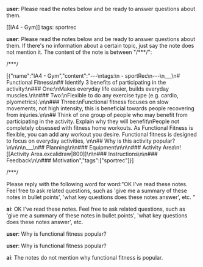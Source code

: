 **user**: Please read the notes below and be ready to answer questions about them. 

[[IA4 - Gym]]
tags: sportrec

**user**: Please read the notes below and be ready to answer questions about them. If there's no information about a certain topic, just say the note does not mention it. The content of the note is between "/***/":

/***/

[{"name":"IA4 - Gym","content":"---\ntags:\n  - sportRec\n---\n___\n# Functional Fitness\n## Identify 3 benefits of participating in the activity:\n### One:\nMakes everyday life easier, builds everyday muscles.\n\n### Two:\nFlexible to do any exercise type (e.g. cardio, plyometrics).\n\n### Three:\nFunctional fitness focuses on slow movements, not high intensity, this is beneficial towards people recovering from injuries.\n\n## Think of one group of people who may benefit from participating in the activity. Explain why they will benefit\nPeople not completely obsessed with fitness home workouts. As Functional Fitness is flexible, you can add any workout you desire. Functional fitness is designed to focus on everyday activities, \n\n## Why is this activity popular?\n\n\n\n___\n## Planning\n\n### Equipment\n\n\n### Activity Area\n![[Activity Area.excalidraw|800]]\n\n### Instructions\n\n### Feedback\n\n### Motivation","tags":["sportrec"]}]

/***/

Please reply with the following word for word:"OK I've read these notes. Feel free to ask related questions, such as 'give me a summary of these notes in bullet points', 'what key questions does these notes answer', etc. "


**ai**: OK I've read these notes. Feel free to ask related questions, such as 'give me a summary of these notes in bullet points', 'what key questions does these notes answer', etc.

**user**: Why is functional fitness popular?

**user**: Why is functional fitness popular?

**ai**: The notes do not mention why functional fitness is popular.